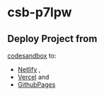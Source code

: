 # csb-p7lpw
## Deploy Project from

 [codesandbox](https://codesandbox.io/s/cool-marco-p7lpw?file=/index.html) to:
* [Netlify](https://csb-p7lpw.netlify.app/) , 
* [Vercel](https://csb-i0l1qoqvu-saramazal.vercel.app/) and  
* [GithubPages](https://saramazal.github.io/csb-p7lpw/)


